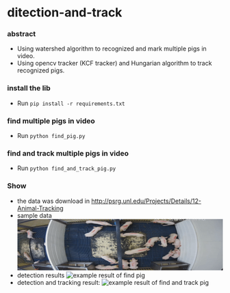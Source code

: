 # ditection-and-track

### abstract
- Using watershed algorithm to recognized and mark multiple pigs in video.
- Using opencv tracker (KCF tracker) and Hungarian algorithm to track
recognized pigs.

### install the lib
- Run `pip install -r requirements.txt`
### find multiple pigs in video
- Run `python find_pig.py`
### find and track multiple pigs in video
- Run `python find_and_track_pig.py`

### Show
- the data was download in  http://psrg.unl.edu/Projects/Details/12-Animal-Tracking
- sample data
![sample data](./sample_data/sample_video.gif)
- detection results
![example result of find pig](./sample_data/find_pig_example.gif)
- detection and tracking result: 
![example result of find and track pig](./sample_data/find_track_pig_example.gif)

